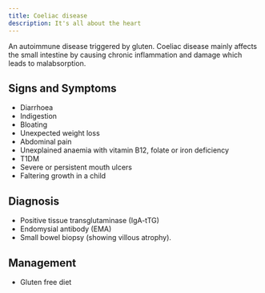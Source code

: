 ```yaml
---
title: Coeliac disease
description: It's all about the heart
---
```


An autoimmune disease triggered by gluten. Coeliac disease mainly affects the small intestine by causing chronic inflammation and damage which leads to malabsorption. 

## Signs and Symptoms

- Diarrhoea
- Indigestion
- Bloating
- Unexpected weight loss
- Abdominal pain
- Unexplained anaemia with vitamin B12, folate or iron deficiency
- T1DM
- Severe or persistent mouth ulcers
- Faltering growth in a child 

## Diagnosis

- Positive tissue transglutaminase (IgA-tTG)
- Endomysial antibody (EMA)
- Small bowel biopsy (showing villous atrophy).  

## Management

- Gluten free diet